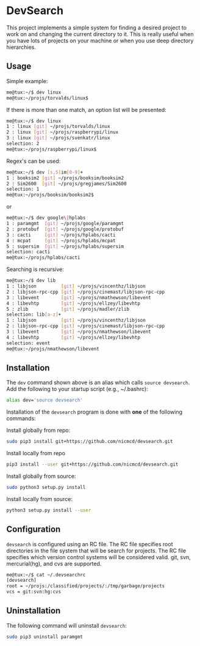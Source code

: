 # DevSearch

This project implements a simple system for finding a desired project to work on and changing the current directory to it.
This is really useful when you have lots of projects on your machine or when you use deep directory hierarchies.

## Usage
Simple example:
```bash
me@tux:~/$ dev linux
me@tux:~/projs/torvalds/linux$
```

If there is more than one match, an option list will be presented:
```bash
me@tux:~/$ dev linux
1 : linux [git] ~/projs/torvalds/linux
2 : linux [git] ~/projs/raspberrypi/linux
3 : linux [git] ~/projs/svenkatr/linux
selection: 2
me@tux:~/projs/raspberrypi/linux$
```

Regex's can be used:
```bash
me@tux:~/$ dev [s,S]im[0-9]+
1 : booksim2 [git] ~/projs/booksim/booksim2
2 : Sim2600  [git] ~/projs/gregjames/Sim2600
selection: 1
me@tux:~/projs/booksim/booksim2$
```
or
```bash
me@tux:~/$ dev google\|hplabs
1 : paramgmt  [git] ~/projs/google/paramgmt
2 : protobuf  [git] ~/projs/google/protobuf
3 : cacti     [git] ~/projs/hplabs/cacti
4 : mcpat     [git] ~/projs/hplabs/mcpat
5 : supersim  [git] ~/projs/hplabs/supersim
selection: cacti
me@tux:~/projs/hplabs/cacti
```

Searching is recursive:
```bash
me@tux:~/$ dev lib
1 : libjson         [git] ~/projs/vincenthz/libjson
2 : libjson-rpc-cpp [git] ~/projs/cinemast/libjson-rpc-cpp
3 : libevent        [git] ~/projs/nmathewson/libevent
4 : libevhtp        [git] ~/projs/ellzey/libevhtp
5 : zlib            [git] ~/projs/madler/zlib
selection: lib[a-z]+
1 : libjson         [git] ~/projs/vincenthz/libjson
2 : libjson-rpc-cpp [git] ~/projs/cinemast/libjson-rpc-cpp
3 : libevent        [git] ~/projs/nmathewson/libevent
4 : libevhtp        [git] ~/projs/ellzey/libevhtp
selection: event
me@tux:~/projs/nmathewson/libevent
```

## Installation
The `dev` command shown above is an alias which calls `source devsearch`. Add the following to your startup script (e.g., ~/.bashrc):
```bash
alias dev='source devsearch'
```

Installation of the `devsearch` program is done with **one** of the following commands:

Install globally from repo:
```bash
sudo pip3 install git+https://github.com/nicmcd/devsearch.git
```
Install locally from repo
```bash
pip3 install --user git+https://github.com/nicmcd/devsearch.git
```
Install globally from source:
```bash
sudo python3 setup.py install
```
Install locally from source:
```bash
python3 setup.py install --user
```


## Configuration
`devsearch` is configured using an RC file.
The RC file specifies root directories in the file system that will be search for projects.
The RC file specifies which version control systems will be considered valid.
git, svn, mercurial(hg), and cvs are supported.
```bash
me@tux:~/$ cat ~/.devsearchrc
[devsearch]
root = ~/projs:/classified/projects/:/tmp/garbage/projects
vcs = git:svn:hg:cvs
```

## Uninstallation
The following command will uninstall `devsearch`:
```bash
sudo pip3 uninstall paramgmt
```

